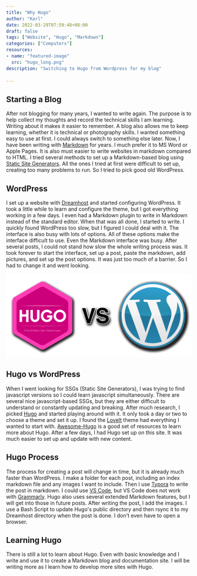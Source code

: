 ```yaml
---
title: "Why Hugo"
author: "Karl"
date: 2022-03-29T07:59:48+08:00
draft: false
tags: ["Website", "Hugo", "Markdown"]
categories: ["Computers"]
resources:
- name: "featured-image"
  src: "hugo_long.png"
description: "Switching to Hugo from Wordpress for my blog"

---
```


## Starting a Blog

After not blogging for many years, I wanted to write again. The purpose is to help collect my thoughts and record the technical skills I am learning. Writing about it makes it easier to remember. A blog also allows me to keep learning, whether it is technical or photography skills. I wanted something easy to use at first. I could always switch to something else later. Now, I have been writing with [Markdown](https://www.markdownguide.org/) for years. I much prefer it to MS Word or Apple Pages. It is also must easier to write websites in markdown compared to HTML. I tried several methods to set up a Markdown-based blog using [Static Site Generators](https://jamstack.org/generators/). All the ones I tried at first were difficult to set up, creating too many problems to run. So I tried to pick good old WordPress.

## WordPress

I set up a website with [Dreamhost](https://www.dreamhost.com/) and started configuring WordPress. It took a little while to learn and configure the theme, but I got everything working in a few days. I even had a Markdown plugin to write in Markdown instead of the standard editor. When that was all done, I started to write. I quickly found WordPress too slow, but I figured I could deal with it. The interface is also busy with lots of options. All of these options make the interface difficult to use. Even the Markdown interface was busy. After several posts, I could not stand how slow the whole writing process was. It took forever to start the interface, set up a post, paste the markdown, add pictures, and set up the post options. It was just too much of a barrier. So I had to change it and went looking.

![hugo_vs_wordpress](hugo_vs_wordpress.png "Hugo vs WordPress")

## Hugo vs WordPress

When I went looking for SSGs (Static Site Generators), I was trying to find javascript versions so I could learn javascript simultaneously. There are several nice javascript-based SSGs, but they are either difficult to understand or constantly updating and breaking. After much research, I picked [Hugo](https://gohugo.io/) and started playing around with it. It only took a day or two to choose a theme and set it up. I found the [LoveIt](https://hugoloveit.com/) theme had everything I wanted to start with. [Awesome-Hugo](https://github.com/theNewDynamic/awesome-hugo) is a good set of resources to learn more about Hugo. After a few days, I had Hugo set up on this site. It was much easier to set up and update with new content.

## Hugo Process

The process for creating a post will change in time, but it is already much faster than WordPress. I make a folder for each post, including an index markdown file and any images I want to include. Then I use [Typora](https://typora.io/) to write the post in markdown. I could use [VS Code](https://code.visualstudio.com/), but VS Code does not work with [Grammarly](https://app.grammarly.com/). Hugo also uses several extended Markdown features, but I will get into those in future posts. After writing the post, I add the images. I use a Bash Script to update Hugo's public directory and then rsync it to my  Dreamhost directory when the post is done. I don't even have to open a browser.

## Learning Hugo

There is still a lot to learn about Hugo. Even with basic knowledge and I write and use it to create a Markdown blog and documentation site. I will be writing more as I learn how to develop more sites with Hugo.
